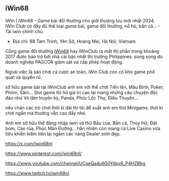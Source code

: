 ## iWin68

iWin | iWin68 - Game bài đổi thưởng cho giới thượng lưu mới nhất 2024. IWin Club có đầy đủ thể loại game bài, game đổi thưởng, nổ hũ, bắn cá... - Tải iwin chính chủ

- Địa chỉ: 88 Tam Trinh, Yên Sở, Hoàng Mai, Hà Nội, Vietnam

Cổng game đổi thưởng [iWin68](https://iwin68.nl/) hay iWinClub ra mắt thị phần trong khoảng 2017 được bảo trợ bởi nhà cái bậc nhất thị trường Philippines. song song do doanh nghiệp PAGCOR giám sát và cấp phép hoạt động.

Ngoài việc là sân chơi cá cược an toàn, iWin Club còn có kho game phổ quát và quyến rũ.

sở hữu game bài tại iWinClub anh em với thể chơi Tiến lên, Mậu Binh, Poker, Phỏm, Sâm… Slot game thì hũ giá trị cao lại mang những câu chuyện độc đáo như Võ lâm truyền kỳ, Panda, Phúc Lộc Thọ, Điêu Thuyền…

nếu chán các trò chơi thời kì dài thì tôi đề xuất anh em thử Minigame. thời kì chơi ngắn mà thưởng vẫn cao đấy nhé.

Anh em sở hữu thể đăng nhập iwin và thử Bầu cua, Bắn cá, Thủy Hử, Đặt bom, Cào rùa, Phúc Mãn Đường… hẳn nhiên còn mang cả Live Casino vừa tiêu khiển kiếm tiền lại ngắm các nàng Dealer xinh đẹp.

https://x.com/iwin68nl

https://www.pinterest.com/iwin68nl/

https://www.youtube.com/channel/UCseQadu600Ydpv6_P4HZBbg

https://www.twitch.tv/iwin68nl
